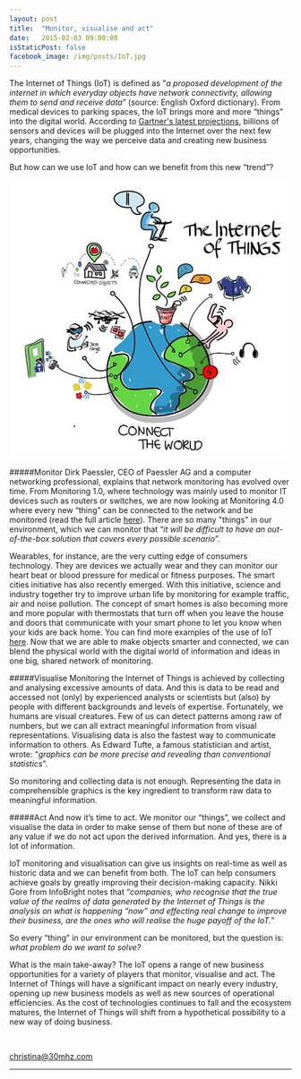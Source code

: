 ```yaml
---
layout: post
title:  "Monitor, visualise and act"
date:   2015-02-03 09:00:00
isStaticPost: false
facebook_image: /img/posts/IoT.jpg
---
```

The Internet of Things (IoT) is defined as "*a proposed development of the internet in which everyday objects have network connectivity, allowing them to send and receive data*” (source: English Oxford dictionary). From medical devices to parking spaces, the IoT brings more and more “things” into the digital world. According to [Gartner's latest projections](http://www.gartner.com/newsroom/id/2636073), billions of sensors and devices will be plugged into the Internet over the next few years, changing the way we perceive data and creating new business opportunities.

But how can we use IoT and how can we benefit from this new “trend”?

![Alt text](/img/posts/IoT.jpg)

#####Monitor
Dirk Paessler, CEO of Paessler AG and a computer networking professional, explains that network monitoring has evolved over time. From Monitoring 1.0, where technology was mainly used to monitor IT devices such as routers or switches, we are now looking at Monitoring 4.0 where every new “thing” can be connected to the network and be monitored (read the full article [here](http://www.paessler.com/blog/2014/05/22/other/monitoring-of-things-exploring-a-new-world-of-data)). There are so many "things" in our environment, which we can monitor that “*it will be difficult to have an out-of-the-box solution that covers every possible scenario*”. 

Wearables, for instance, are the very cutting edge of consumers technology. They are devices we actually wear and they can monitor our heart beat or blood pressure for medical or fitness purposes. The smart cities initiative has also recently emerged. With this initiative, science and industry together try to improve urban life by monitoring for example traffic, air and noise pollution. The concept of smart homes is also becoming more and more popular with thermostats that turn off when you leave the house and doors that communicate with your smart phone to let you know when your kids are back home. You can find more examples of the use of IoT [here](http://postscapes.com/internet-of-things-examples/). Now that we are able to make objects smarter and connected, we can blend the physical world with the digital world of information and ideas in one big, shared network of monitoring. 

#####Visualise
Monitoring the Internet of Things is achieved by collecting and analysing excessive amounts of data. And this is data to be read and accessed not (only) by experienced analysts or scientists but (also) by people with different backgrounds and levels of expertise. Fortunately, we humans are visual creatures. Few of us can detect patterns among raw of numbers, but we can all extract meaningful information from visual representations. Visualising data is also the fastest way to communicate information to others. As Edward Tufte, a famous statistician and artist, wrote: “*graphics can be more precise and revealing than conventional statistics*”.

So monitoring and collecting data is not enough. Representing the data in comprehensible graphics is the key ingredient to transform raw data to meaningful information.

#####Act
And now it’s time to act. We monitor our “things”, we collect and visualise the data in order to make sense of them but none of these are of any value if we do not act upon the derived information. And yes, there is a lot of information. 

IoT monitoring and visualisation can give us insights on real-time as well as historic data and we can benefit from both. The IoT can help consumers achieve goals by greatly improving their decision-making capacity. Nikki Gore from InfoBright notes that “*companies, who recognise that the true value of the realms of data generated by the Internet of Things is the analysis on what is happening “now” and effecting real change to improve their business, are the ones who will realise the huge payoff of the IoT.*”

So every “thing” in our environment can be monitored, but the question is: *what problem do we want to solve?*

What is the main take-away? The IoT opens a range of new business opportunities for a variety of players that monitor, visualise and act. The Internet of Things will have a significant impact on nearly every industry, opening up new business models as well as new sources of operational efficiencies. As the cost of technologies continues to fall and the ecosystem matures, the Internet of Things will shift from a hypothetical possibility to a new way of doing business.

<br>

<christina@30mhz.com>

---